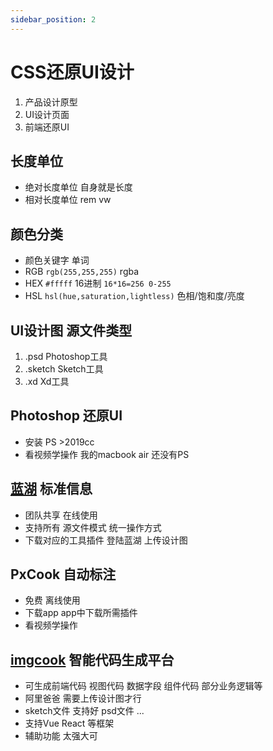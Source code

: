 ```yaml
---
sidebar_position: 2
---
```


# CSS还原UI设计
1. 产品设计原型
2. UI设计页面
3. 前端还原UI

## 长度单位
- 绝对长度单位 自身就是长度
- 相对长度单位 rem vw

## 颜色分类
- 颜色关键字 单词
- RGB `rgb(255,255,255)` rgba
- HEX `#fffff` 16进制 `16*16=256 0-255`
- HSL `hsl(hue,saturation,lightless)` 色相/饱和度/亮度

## UI设计图 源文件类型
1. .psd Photoshop工具
2. .sketch Sketch工具
3. .xd Xd工具

## Photoshop 还原UI
- 安装 PS >2019cc
- 看视频学操作 我的macbook air 还没有PS

## [蓝湖](https://lanhuapp.com/) 标准信息
- 团队共享 在线使用
- 支持所有 源文件模式 统一操作方式
- 下载对应的工具插件 登陆蓝湖 上传设计图

## PxCook 自动标注
- 免费 离线使用
- 下载app app中下载所需插件
- 看视频学操作

## [imgcook](https://www.imgcook.com/) 智能代码生成平台
- 可生成前端代码 视图代码 数据字段 组件代码 部分业务逻辑等
- 阿里爸爸 需要上传设计图才行
- sketch文件 支持好 psd文件 ...
- 支持Vue React 等框架
- 辅助功能 太强大可

